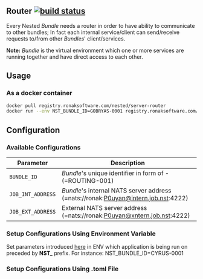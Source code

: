 ## <a name="router">Router [![build status](http://git.ronaksoftware.com/nested/server-router/badges/master/build.svg)](http://git.ronaksoftware.com/nested/server-router/commits/master)
Every Nested *Bundle* needs a router in order to have ability to communicate to other bundles; In fact each internal service/client can send/receive requests to/from other *Bundles*' client/services.

**Note:** *Bundle* is the virtual environment which one or more services are running together and have direct access to each other.

## <a name="usage">Usage
### <a name="as-a-docker-container">As a docker container
```sh
docker pull registry.ronaksoftware.com/nested/server-router
docker run --env NST_BUNDLE_ID=GOBRYAS-0001 registry.ronaksoftware.com/nested/server-router
```

## <a name="configuration">Configuration
### <a name="available-configurations"></a>Available Configurations

| Parameter | Description |
|-----------|-------------|
| `BUNDLE_ID` | *Bundle*'s unique identifier in form of <BUNDLE GROUP>-<BUNDLE INDEX> (=ROUTING-001) |
| `JOB_INT_ADDRESS` | *Bundle*'s internal NATS server address (=nats://ronak:P0uyan@intern.job.nst:4222) |
| `JOB_EXT_ADDRESS` | External NATS server address (=nats://ronak:P0uyan@xntern.job.nst:4222) |

### <a name="setup-configurations-using-environment-variable">Setup Configurations Using Environment Variable
Set parameters introduced [here](#available-configurations) in ENV which application is being run on preceded by **NST_** prefix. For instance: NST_BUNDLE_ID=CYRUS-0001

### <a name="setup-configurations-using-toml-file">Setup Configurations Using .toml File
